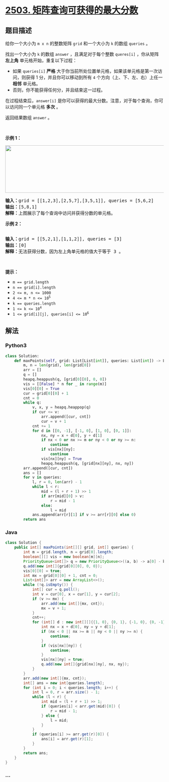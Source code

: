 # [2503. 矩阵查询可获得的最大分数](https://leetcode-cn.com/problems/maximum-number-of-points-from-grid-queries)



## 题目描述

<!-- 这里写题目描述 -->

<p>给你一个大小为 <code>m x n</code> 的整数矩阵 <code>grid</code> 和一个大小为 <code>k</code> 的数组 <code>queries</code> 。</p>

<p>找出一个大小为 <code>k</code> 的数组 <code>answer</code> ，且满足对于每个整数 <code>queres[i]</code> ，你从矩阵 <strong>左上角</strong> 单元格开始，重复以下过程：</p>

<ul>
	<li>如果 <code>queries[i]</code> <strong>严格</strong> 大于你当前所处位置单元格，如果该单元格是第一次访问，则获得 1 分，并且你可以移动到所有 <code>4</code> 个方向（上、下、左、右）上任一 <strong>相邻</strong> 单元格。</li>
	<li>否则，你不能获得任何分，并且结束这一过程。</li>
</ul>

<p>在过程结束后，<code>answer[i]</code> 是你可以获得的最大分数。注意，对于每个查询，你可以访问同一个单元格 <strong>多次</strong> 。</p>

<p>返回结果数组 <code>answer</code> 。</p>

<p>&nbsp;</p>

<p><strong>示例 1：</strong></p>
<img alt="" src="https://assets.leetcode.com/uploads/2022/10/19/yetgriddrawio.png" style="width: 571px; height: 151px;">
<pre><strong>输入：</strong>grid = [[1,2,3],[2,5,7],[3,5,1]], queries = [5,6,2]
<strong>输出：</strong>[5,8,1]
<strong>解释：</strong>上图展示了每个查询中访问并获得分数的单元格。</pre>

<p><strong>示例 2：</strong></p>
<img alt="" src="https://assets.leetcode.com/uploads/2022/10/20/yetgriddrawio-2.png">
<pre><strong>输入：</strong>grid = [[5,2,1],[1,1,2]], queries = [3]
<strong>输出：</strong>[0]
<strong>解释：</strong>无法获得分数，因为左上角单元格的值大于等于 3 。
</pre>

<p>&nbsp;</p>

<p><strong>提示：</strong></p>

<ul>
	<li><code>m == grid.length</code></li>
	<li><code>n == grid[i].length</code></li>
	<li><code>2 &lt;= m, n &lt;= 1000</code></li>
	<li><code>4 &lt;= m * n &lt;= 10<sup>5</sup></code></li>
	<li><code>k == queries.length</code></li>
	<li><code>1 &lt;= k &lt;= 10<sup>4</sup></code></li>
	<li><code>1 &lt;= grid[i][j], queries[i] &lt;= 10<sup>6</sup></code></li>
</ul>


## 解法

<!-- 这里可写通用的实现逻辑 -->

<!-- tabs:start -->

### **Python3**

<!-- 这里可写当前语言的特殊实现逻辑 -->

```python
class Solution:
    def maxPoints(self, grid: List[List[int]], queries: List[int]) -> List[int]:
        m, n = len(grid), len(grid[0])
        arr = []
        q = []
        heapq.heappush(q, [grid[0][0], 0, 0])
        vis = [[False] * n for _ in range(m)]
        vis[0][0] = True
        cur = grid[0][0] + 1
        cnt = 0
        while q:
            v, x, y = heapq.heappop(q)
            if cur <= v:
                arr.append([cur, cnt])
                cur = v + 1
            cnt += 1
            for d in [[0, -1], [-1, 0], [1, 0], [0, 1]]:
                nx, ny = x + d[0], y + d[1]
                if nx < 0 or nx >= m or ny < 0 or ny >= n:
                    continue
                if vis[nx][ny]:
                    continue
                vis[nx][ny] = True
                heapq.heappush(q, [grid[nx][ny], nx, ny])
        arr.append([cur, cnt])
        ans = []
        for v in queries:
            l, r = 0, len(arr) - 1
            while l < r:
                mid = (l + r + 1) >> 1
                if arr[mid][0] > v:
                    r = mid - 1
                else:
                    l = mid
            ans.append(arr[r][1] if v >= arr[r][0] else 0)
        return ans
```

### **Java**

<!-- 这里可写当前语言的特殊实现逻辑 -->

```java
class Solution {
    public int[] maxPoints(int[][] grid, int[] queries) {
        int m = grid.length, n = grid[0].length;
        boolean[][] vis = new boolean[m][n];
        PriorityQueue<int[]> q = new PriorityQueue<>((a, b) -> a[0] - b[0]);
        q.add(new int[]{grid[0][0], 0, 0});
        vis[0][0] = true;
        int mx = grid[0][0] + 1, cnt = 0;
        List<int[]> arr = new ArrayList<>();
        while (!q.isEmpty()) {
            int[] cur = q.poll();
            int v = cur[0], x = cur[1], y = cur[2];
            if (v >= mx) {
                arr.add(new int[]{mx, cnt});
                mx = v + 1;
            }
            cnt++;
            for (int[] d : new int[][]{{1, 0}, {0, 1}, {-1, 0}, {0, -1}}) {
                int nx = x + d[0], ny = y + d[1];
                if (nx < 0 || nx >= m || ny < 0 || ny >= n) {
                    continue;
                }
                if (vis[nx][ny]) {
                    continue;
                }
                vis[nx][ny] = true;
                q.add(new int[]{grid[nx][ny], nx, ny});
            }
        }
        arr.add(new int[]{mx, cnt});
        int[] ans = new int[queries.length];
        for (int i = 0; i < queries.length; i++) {
            int l = 0, r = arr.size() - 1;
            while (l < r) {
                int mid = (l + r + 1) >> 1;
                if (queries[i] < arr.get(mid)[0]) {
                    r = mid - 1;
                } else {
                    l = mid;
                }
            }
            if (queries[i] >= arr.get(r)[0]) {
                ans[i] = arr.get(r)[1];
            }
        }
        return ans;
    }
}
```

### **...**

```

```

<!-- tabs:end -->
